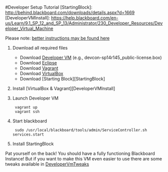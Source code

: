 #Developer Setup Tutorial
[StartingBlock]: http://behind.blackboard.com/downloads/details.aspx?d=1669
[DeveloperVMInstall]: https://help.blackboard.com/en-us/Learn/9.1_SP_12_and_SP_13/Administrator/230_Developer_Resources/Developer_Virtual_Machine

Please note: [better instructions may be found here](https://help.blackboard.com/en-us/Learn/9.1_SP_14/Administrator/230_Developer_Resources/Getting_Started%3A_Developer_Workstation#Optional_Downloads)

1. Download all required files
	* Download [Developer VM](https://behind.blackboard.com/System-Administrator/Learn/Downloads/download.aspx?d=1654) (e.g., devcon-sp14r145_public-license.box)
	* Download [Eclipse](http://www.eclipse.org/downloads/) 
	* Download [Vagrant](http://downloads.vagrantup.com/tags/v1.2.2)
	* Download [VirtualBox](https://www.virtualbox.org/wiki/Download_Old_Builds_4_2)
	* Download [Starting Block][StartingBlock]
1. Install [VirtualBox & Vagrant][DeveloperVMInstall]
1. Launch Developer VM

		vagrant up
		vagrant ssh

1. Start blackboard

		sudo /usr/local/blackboard/tools/admin/ServiceController.sh services.start

1. Install StartingBlock

Pat yourself on the back! You should have a fully functioning Blackboard Instance! 
But if you want to make this VM even easier to use there are some tweaks available in [DeveloperVmTweaks](DeveloperVmTweaks.md)

